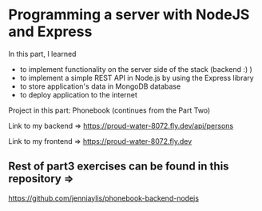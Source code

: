# Programming a server with NodeJS and Express

In this part, I learned
- to implement functionality on the server side of the stack (backend :) )
- to implement a simple REST API in Node.js by using the Express library
- to store application's data in MongoDB database
- to deploy application to the internet

Project in this part: Phonebook (continues from the Part Two)

Link to my backend => https://proud-water-8072.fly.dev/api/persons

Link to my frontend => https://proud-water-8072.fly.dev


## Rest of part3 exercises can be found in this repository => 

https://github.com/jenniaylis/phonebook-backend-nodejs